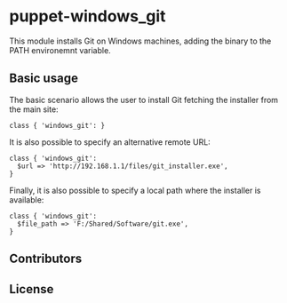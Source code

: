 puppet-windows_git
==============
This module installs Git on Windows machines, adding the binary to the PATH environemnt variable.

Basic usage
-----------
The basic scenario allows the user to install Git fetching the installer from the main site:

    class { 'windows_git': }

It is also possible to specify an alternative remote URL:

    class { 'windows_git':
      $url => 'http://192.168.1.1/files/git_installer.exe',
    }

Finally, it is also possible to specify a local path where the installer is available:

    class { 'windows_git':
      $file_path => 'F:/Shared/Software/git.exe',
    }

Contributors
------------

License
-------
 
